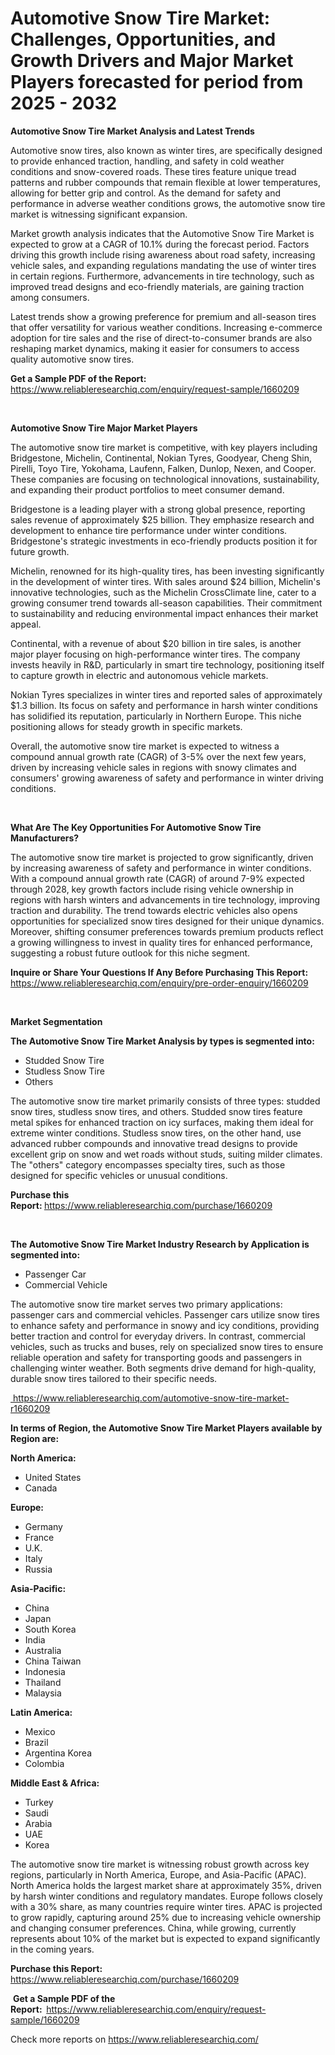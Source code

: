 <p><h1>Automotive Snow Tire Market: Challenges, Opportunities, and Growth Drivers and Major Market Players forecasted for period from 2025 - 2032</h1></p><p><strong>Automotive Snow Tire Market Analysis and Latest Trends</strong></p>
<p><p>Automotive snow tires, also known as winter tires, are specifically designed to provide enhanced traction, handling, and safety in cold weather conditions and snow-covered roads. These tires feature unique tread patterns and rubber compounds that remain flexible at lower temperatures, allowing for better grip and control. As the demand for safety and performance in adverse weather conditions grows, the automotive snow tire market is witnessing significant expansion.</p><p>Market growth analysis indicates that the Automotive Snow Tire Market is expected to grow at a CAGR of 10.1% during the forecast period. Factors driving this growth include rising awareness about road safety, increasing vehicle sales, and expanding regulations mandating the use of winter tires in certain regions. Furthermore, advancements in tire technology, such as improved tread designs and eco-friendly materials, are gaining traction among consumers.</p><p>Latest trends show a growing preference for premium and all-season tires that offer versatility for various weather conditions. Increasing e-commerce adoption for tire sales and the rise of direct-to-consumer brands are also reshaping market dynamics, making it easier for consumers to access quality automotive snow tires.</p></p>
<p><strong>Get a Sample PDF of the Report:&nbsp;</strong> <a href="https://www.reliableresearchiq.com/enquiry/request-sample/1660209?utm_campaign=2282&utm_medium=2&utm_source=Github&utm_content=ia&utm_term=29032025&utm_id=automotive-snow-tire">https://www.reliableresearchiq.com/enquiry/request-sample/1660209</a></p>
<p>&nbsp;</p>
<p><strong>Automotive Snow Tire Major Market Players</strong></p>
<p><p>The automotive snow tire market is competitive, with key players including Bridgestone, Michelin, Continental, Nokian Tyres, Goodyear, Cheng Shin, Pirelli, Toyo Tire, Yokohama, Laufenn, Falken, Dunlop, Nexen, and Cooper. These companies are focusing on technological innovations, sustainability, and expanding their product portfolios to meet consumer demand.</p><p>Bridgestone is a leading player with a strong global presence, reporting sales revenue of approximately $25 billion. They emphasize research and development to enhance tire performance under winter conditions. Bridgestone's strategic investments in eco-friendly products position it for future growth.</p><p>Michelin, renowned for its high-quality tires, has been investing significantly in the development of winter tires. With sales around $24 billion, Michelin's innovative technologies, such as the Michelin CrossClimate line, cater to a growing consumer trend towards all-season capabilities. Their commitment to sustainability and reducing environmental impact enhances their market appeal.</p><p>Continental, with a revenue of about $20 billion in tire sales, is another major player focusing on high-performance winter tires. The company invests heavily in R&D, particularly in smart tire technology, positioning itself to capture growth in electric and autonomous vehicle markets.</p><p>Nokian Tyres specializes in winter tires and reported sales of approximately $1.3 billion. Its focus on safety and performance in harsh winter conditions has solidified its reputation, particularly in Northern Europe. This niche positioning allows for steady growth in specific markets.</p><p>Overall, the automotive snow tire market is expected to witness a compound annual growth rate (CAGR) of 3-5% over the next few years, driven by increasing vehicle sales in regions with snowy climates and consumers' growing awareness of safety and performance in winter driving conditions.</p></p>
<p>&nbsp;</p>
<p><strong>What Are The Key Opportunities For Automotive Snow Tire Manufacturers?</strong></p>
<p><p>The automotive snow tire market is projected to grow significantly, driven by increasing awareness of safety and performance in winter conditions. With a compound annual growth rate (CAGR) of around 7-9% expected through 2028, key growth factors include rising vehicle ownership in regions with harsh winters and advancements in tire technology, improving traction and durability. The trend towards electric vehicles also opens opportunities for specialized snow tires designed for their unique dynamics. Moreover, shifting consumer preferences towards premium products reflect a growing willingness to invest in quality tires for enhanced performance, suggesting a robust future outlook for this niche segment.</p></p>
<p><strong>Inquire or Share Your Questions If Any Before Purchasing This Report:</strong> <a href="https://www.reliableresearchiq.com/enquiry/pre-order-enquiry/1660209?utm_campaign=2282&utm_medium=2&utm_source=Github&utm_content=ia&utm_term=29032025&utm_id=automotive-snow-tire">https://www.reliableresearchiq.com/enquiry/pre-order-enquiry/1660209</a></p>
<p>&nbsp;</p>
<p><strong>Market Segmentation</strong></p>
<p><strong>The Automotive Snow Tire Market Analysis by types is segmented into:</strong></p>
<p><ul><li>Studded Snow Tire</li><li>Studless Snow Tire</li><li>Others</li></ul></p>
<p><p>The automotive snow tire market primarily consists of three types: studded snow tires, studless snow tires, and others. Studded snow tires feature metal spikes for enhanced traction on icy surfaces, making them ideal for extreme winter conditions. Studless snow tires, on the other hand, use advanced rubber compounds and innovative tread designs to provide excellent grip on snow and wet roads without studs, suiting milder climates. The "others" category encompasses specialty tires, such as those designed for specific vehicles or unusual conditions.</p></p>
<p><strong>Purchase this Report:&nbsp;</strong><a href="https://www.reliableresearchiq.com/purchase/1660209?utm_campaign=2282&utm_medium=2&utm_source=Github&utm_content=ia&utm_term=29032025&utm_id=automotive-snow-tire">https://www.reliableresearchiq.com/purchase/1660209</a></p>
<p>&nbsp;</p>
<p><strong>The Automotive Snow Tire Market Industry Research by Application is segmented into:</strong></p>
<p><ul><li>Passenger Car</li><li>Commercial Vehicle</li></ul></p>
<p><p>The automotive snow tire market serves two primary applications: passenger cars and commercial vehicles. Passenger cars utilize snow tires to enhance safety and performance in snowy and icy conditions, providing better traction and control for everyday drivers. In contrast, commercial vehicles, such as trucks and buses, rely on specialized snow tires to ensure reliable operation and safety for transporting goods and passengers in challenging winter weather. Both segments drive demand for high-quality, durable snow tires tailored to their specific needs.</p></p>
<p><a href="https://www.reliableresearchiq.com/automotive-snow-tire-market-r1660209?utm_campaign=2282&utm_medium=2&utm_source=Github&utm_content=ia&utm_term=29032025&utm_id=automotive-snow-tire">&nbsp;https://www.reliableresearchiq.com/automotive-snow-tire-market-r1660209</a></p>
<p><strong>In terms of Region, the Automotive Snow Tire Market Players available by Region are:</strong></p>
<p>
    <p> <strong> North America: </strong>
        <ul>
            <li>United States</li>
            <li>Canada</li>
        </ul>
        </p> 
    <p> <strong> Europe: </strong>
        <ul>
            <li>Germany</li>
            <li>France</li>
            <li>U.K.</li>
            <li>Italy</li>
            <li>Russia</li>
        </ul>
        </p> 
    <p> <strong> Asia-Pacific: </strong>
        <ul>
            <li>China</li>
            <li>Japan</li>
            <li>South Korea</li>
            <li>India</li>
            <li>Australia</li>
            <li>China Taiwan</li>
            <li>Indonesia</li>
            <li>Thailand</li>
            <li>Malaysia</li>
        </ul>
        </p> 
    <p> <strong> Latin America: </strong>
        <ul>
            <li>Mexico</li>
            <li>Brazil</li>
            <li>Argentina Korea</li>
            <li>Colombia</li>
        </ul>
        </p> 
    <p> <strong> Middle East & Africa: </strong>
        <ul>
            <li>Turkey</li>
            <li>Saudi</li>
            <li>Arabia</li>
            <li>UAE</li>
            <li>Korea</li>
        </ul>
    </p>
    </p>
<p><p>The automotive snow tire market is witnessing robust growth across key regions, particularly in North America, Europe, and Asia-Pacific (APAC). North America holds the largest market share at approximately 35%, driven by harsh winter conditions and regulatory mandates. Europe follows closely with a 30% share, as many countries require winter tires. APAC is projected to grow rapidly, capturing around 25% due to increasing vehicle ownership and changing consumer preferences. China, while growing, currently represents about 10% of the market but is expected to expand significantly in the coming years.</p></p>
<p><strong>Purchase this Report: </strong><a href="https://www.reliableresearchiq.com/purchase/1660209?utm_campaign=2282&utm_medium=2&utm_source=Github&utm_content=ia&utm_term=29032025&utm_id=automotive-snow-tire">https://www.reliableresearchiq.com/purchase/1660209</a></p>
<p>&nbsp;<strong>Get a Sample PDF of the Report:&nbsp;&nbsp;</strong><a href="https://www.reliableresearchiq.com/enquiry/request-sample/1660209?utm_campaign=2282&utm_medium=2&utm_source=Github&utm_content=ia&utm_term=29032025&utm_id=automotive-snow-tire">https://www.reliableresearchiq.com/enquiry/request-sample/1660209</a></p>
<p><strong></strong></p>
<p>Check more reports on <a href="https://www.reliableresearchiq.com/?utm_campaign=2282&utm_medium=2&utm_source=Github&utm_content=ia&utm_term=29032025&utm_id=automotive-snow-tire">https://www.reliableresearchiq.com/</a></p>
